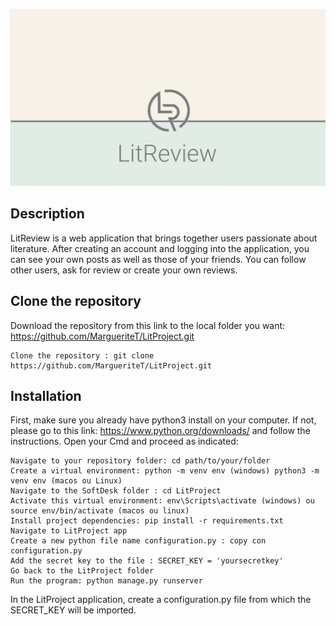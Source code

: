 ![LitReview](LitProjectPreview.jpg)

## **Description**

LitReview is a web application that brings together users passionate about
 literature.
After creating an account and logging into the application, you can see your
 own posts as well as those of your friends. You can follow other users, 
 ask for review or create your own reviews.

## **Clone the repository**

Download the repository from this link to the local folder you want: 
https://github.com/MargueriteT/LitProject.git

    Clone the repository : git clone https://github.com/MargueriteT/LitProject.git

## **Installation**

First, make sure you already have python3 install on your computer. 
If not, please go to this link: https://www.python.org/downloads/ and follow the instructions. 
Open your Cmd and proceed as indicated:

    
    Navigate to your repository folder: cd path/to/your/folder
    Create a virtual environment: python -m venv env (windows) python3 -m venv env (macos ou Linux)
    Navigate to the SoftDesk folder : cd LitProject
    Activate this virtual environment: env\Scripts\activate (windows) ou source env/bin/activate (macos ou linux)
    Install project dependencies: pip install -r requirements.txt
    Navigate to LitProject app
    Create a new python file name configuration.py : copy con configuration.py
    Add the secret key to the file : SECRET_KEY = 'yoursecretkey'
    Go back to the LitProject folder
    Run the program: python manage.py runserver

In the LitProject application, create a configuration.py file from which the
 SECRET_KEY will be imported.